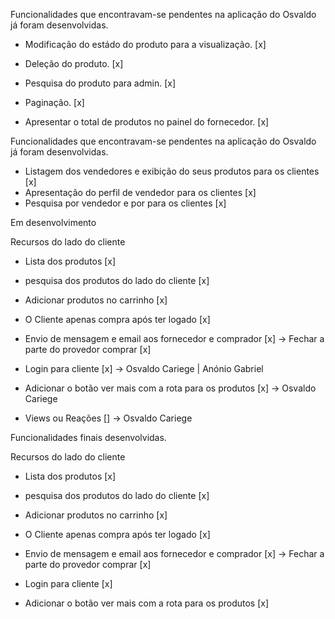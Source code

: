 Funcionalidades que encontravam-se pendentes na aplicação do Osvaldo já foram desenvolvidas.

- Modificação do estádo do produto para a visualização. [x]
- Deleção do produto. [x]
- Pesquisa do produto para admin. [x]
- Paginação. [x]

- Apresentar o total de produtos no painel do fornecedor. [x]

Funcionalidades que encontravam-se pendentes na aplicação do Osvaldo já foram desenvolvidas.

- Listagem dos vendedores e exibição do seus produtos para os clientes [x]
- Apresentação do perfil de vendedor para os clientes [x]
- Pesquisa por vendedor e por para os clientes [x]

Em desenvolvimento

Recursos do lado do cliente
- Lista dos produtos [x]
- pesquisa dos produtos do lado do cliente [x]

- Adicionar produtos no carrinho [x]
- O Cliente apenas compra após ter logado [x]
- Envio de mensagem e email aos fornecedor e comprador [x] -> Fechar a parte do provedor comprar [x]
  
- Login para cliente [x] -> Osvaldo Cariege | Anónio Gabriel
- Adicionar o botão ver mais com a rota para os produtos [x] -> Osvaldo Cariege
  
- Views ou Reações [] -> Osvaldo Cariege


Funcionalidades finais desenvolvidas.

Recursos do lado do cliente
- Lista dos produtos [x]
- pesquisa dos produtos do lado do cliente [x]

- Adicionar produtos no carrinho [x]
- O Cliente apenas compra após ter logado [x]
- Envio de mensagem e email aos fornecedor e comprador [x] -> Fechar a parte do provedor comprar [x]
  
- Login para cliente [x]
- Adicionar o botão ver mais com a rota para os produtos [x]